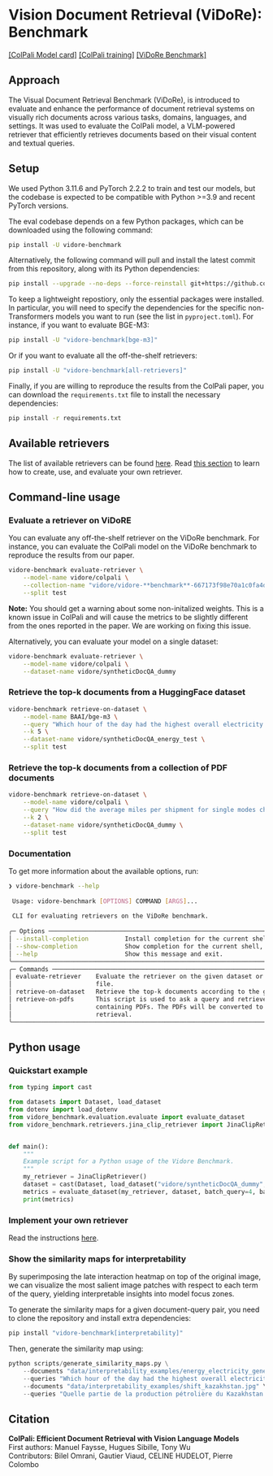 # Vision Document Retrieval (ViDoRe): Benchmark

<!-- [[Paper]]() -->
[[ColPali Model card]](https://huggingface.co/vidore/colpali)
[[ColPali training]](https://github.com/ManuelFay/retriever-training)
[[ViDoRe Benchmark]](https://huggingface.co/collections/vidore/vidore-benchmark-667173f98e70a1c0fa4db00d)
<!-- [[Hf Blog]]() -->
<!-- [[Hf Leaderboard]]() -->
<!-- [[Hf Space]]() -->
<!-- [[Colab example]]() -->

## Approach

The Visual Document Retrieval Benchmark (ViDoRe), is introduced to evaluate and enhance the performance of document retrieval systems on visually rich documents across various tasks, domains, languages, and settings. It was used to evaluate the ColPali model, a VLM-powered retriever that efficiently retrieves documents based on their visual content and textual queries.

## Setup

We used Python 3.11.6 and PyTorch 2.2.2 to train and test our models, but the codebase is expected to be compatible with Python >=3.9 and recent PyTorch versions.

The eval codebase depends on a few Python packages, which can be downloaded using the following command:

```bash
pip install -U vidore-benchmark
```

Alternatively, the following command will pull and install the latest commit from this repository, along with its Python dependencies:

```bash
pip install --upgrade --no-deps --force-reinstall git+https://github.com/tonywu71/vidore-benchmark.git
```

To keep a lightweight repostiory, only the essential packages were installed. In particular, you will need to specify the dependencies for the specific non-Transformers models you want to run (see the list in `pyproject.toml`). For instance, if you want to evaluate BGE-M3:

```bash
pip install -U "vidore-benchmark[bge-m3]"
```

Or if you want to evaluate all the off-the-shelf retrievers:

```bash
pip install -U "vidore-benchmark[all-retrievers]"
```

Finally, if you are willing to reproduce the results from the ColPali paper, you can download the `requirements.txt` file to install the necessary dependencies:

```bash
pip install -r requirements.txt
```

## Available retrievers

The list of available retrievers can be found [here](https://github.com/tonywu71/vidore-benchmark/tree/main/src/vidore_benchmark/retrievers). Read [this section](###Implement-your-own-retriever) to learn how to create, use, and evaluate your own retriever.

## Command-line usage

### Evaluate a retriever on ViDoRE

You can evaluate any off-the-shelf retriever on the ViDoRe benchmark. For instance, you
can evaluate the ColPali model on the ViDoRe benchmark to reproduce the results from our paper.

```bash
vidore-benchmark evaluate-retriever \
    --model-name vidore/colpali \
    --collection-name "vidore/vidore-**benchmark**-667173f98e70a1c0fa4db00d" \
    --split test
```

**Note:** You should get a warning about some non-initalized weights. This is a known issue in ColPali and will
cause the metrics to be slightly different from the ones reported in the paper. We are working on fixing this issue.

Alternatively, you can evaluate your model on a single dataset:

```bash
vidore-benchmark evaluate-retriever \
    --model-name vidore/colpali \
    --dataset-name vidore/syntheticDocQA_dummy
```

### Retrieve the top-k documents from a HuggingFace dataset

```bash
vidore-benchmark retrieve-on-dataset \
    --model-name BAAI/bge-m3 \
    --query "Which hour of the day had the highest overall electricity generation in 2019?" \
    --k 5 \
    --dataset-name vidore/syntheticDocQA_energy_test \
    --split test
```

### Retrieve the top-k documents from a collection of PDF documents

```bash
vidore-benchmark retrieve-on-dataset \
    --model-name vidore/colpali \
    --query "How did the average miles per shipment for single modes change from 1997 to 2007?" \
    --k 2 \
    --dataset-name vidore/syntheticDocQA_dummy \
    --split test
```

### Documentation

To get more information about the available options, run:

```bash
❯ vidore-benchmark --help
                                                                                                                      
 Usage: vidore-benchmark [OPTIONS] COMMAND [ARGS]...                                                                       
                                                                                                                      
 CLI for evaluating retrievers on the ViDoRe benchmark.                                                               
                                                                                                                      
╭─ Options ──────────────────────────────────────────────────────────────────────────────────────────────────────────╮
│ --install-completion          Install completion for the current shell.                                            │
│ --show-completion             Show completion for the current shell, to copy it or customize the installation.     │
│ --help                        Show this message and exit.                                                          │
╰────────────────────────────────────────────────────────────────────────────────────────────────────────────────────╯
╭─ Commands ─────────────────────────────────────────────────────────────────────────────────────────────────────────╮
│ evaluate-retriever    Evaluate the retriever on the given dataset or collection. The metrics are saved to a JSON   │
│                       file.                                                                                        │
│ retrieve-on-dataset   Retrieve the top-k documents according to the given query.                                   │
│ retrieve-on-pdfs      This script is used to ask a query and retrieve the top-k documents from a given folder      │
│                       containing PDFs. The PDFs will be converted to a dataset of image pages and then used for    │
│                       retrieval.                                                                                   │
╰────────────────────────────────────────────────────────────────────────────────────────────────────────────────────╯
```

## Python usage

### Quickstart example

```python
from typing import cast

from datasets import Dataset, load_dataset
from dotenv import load_dotenv
from vidore_benchmark.evaluation.evaluate import evaluate_dataset
from vidore_benchmark.retrievers.jina_clip_retriever import JinaClipRetriever


def main():
    """
    Example script for a Python usage of the Vidore Benchmark.
    """
    my_retriever = JinaClipRetriever()
    dataset = cast(Dataset, load_dataset("vidore/syntheticDocQA_dummy", split="test"))
    metrics = evaluate_dataset(my_retriever, dataset, batch_query=4, batch_doc=4)
    print(metrics)
```

### Implement your own retriever

Read the instructions [here](https://github.com/tonywu71/vidore-benchmark/blob/main/src/vidore_benchmark/retrievers/README.md).

### Show the similarity maps for interpretability

By superimposing the late interaction heatmap on top of the original image, we can visualize the most salient image patches with respect to each term of the query, yielding interpretable insights into model focus zones.

To generate the similarity maps for a given document-query pair, you need to clone the repository and install extra dependencies:

```bash
pip install "vidore-benchmark[interpretability]"
```

Then, generate the similarity map using:

```python
python scripts/generate_similarity_maps.py \
    --documents "data/interpretability_examples/energy_electricity_generation.jpeg" \
    --queries "Which hour of the day had the highest overall electricity generation in 2019?" \
    --documents "data/interpretability_examples/shift_kazakhstan.jpg" \
    --queries "Quelle partie de la production pétrolière du Kazakhstan provient de champs en mer ?"
```

## Citation

**ColPali: Efficient Document Retrieval with Vision Language Models**  
First authors: Manuel Faysse, Hugues Sibille, Tony Wu  
Contributors: Bilel Omrani, Gautier Viaud, CELINE HUDELOT, Pierre Colombo
